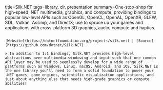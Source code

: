 title=Silk.NET
tags=library, clr, presentation
summary=One-stop-shop for high-speed .NET multimedia, graphics, and compute; providing bindings to popular low-level APIs such as OpenGL, OpenCL, OpenAL, OpenXR, GLFW, SDL, Vulkan, Assimp, and DirectX; use to spruce up your games and applications with cross-platform 3D graphics, audio, compute and haptics.
~~~~~~

[Website](https://dotnetfoundation.org/projects/silk.net) | [Source](https://github.com/dotnet/Silk.NET)

> In addition to 1:1 bindings, Silk.NET provides high-level abstractions over multimedia windowing and input such that one common API layer may be used to seemlessly develop for a wide range of platforms such as Windows, Linux, macOS, Android, and iOS. Silk.NET is the one library you'll need to form a solid foundation to power your .NET games, game engines, scientific visualization applications, and just about anything else that needs high-grade graphics or compute abilities!

